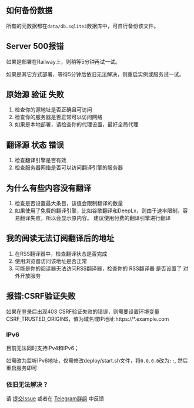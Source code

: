 ##  如何备份数据

所有的元数据都在`data/db.sqlite3`数据库中，可自行备份该文件。

## Server 500报错
如果是部署在Railway上，则稍等5分钟再试一试。

如果是其它方式部署，等待5分钟后依旧无法解决，则重启实例或服务试一试。

## 原始源 验证 失败
1. 检查你的源地址是否正确且可访问
2. 检查你的服务器是否正常可以访问网络
3. 如果是本地部署，请检查你的代理设置，最好全局代理

## 翻译源 状态 错误
1. 检查翻译引擎是否有效
2. 检查服务器网络是否可以访问翻译引擎的服务器

## 为什么有些内容没有翻译
1. 检查是否设置最大条目，该值会限制翻译的数量
2. 如果使用了免费的翻译引擎，比如谷歌翻译和DeepLx，则由于速率限制，容易翻译失败，所以会显示原内容。
建议使用付费的翻译引擎进行翻译

## 我的阅读无法订阅翻译后的地址
1. 在RSS翻译器中，检查翻译状态是否完成
2. 使用浏览器访问该地址是否正常
3. 可能是你的阅读器无法访问RSS翻译器，检查你的 RSS翻译器 是否设置了 对外开放服务

## 报错:CSRF验证失败

如果在登录后出现403 CSRF验证失败的错误，则需要设置环境变量CSRF_TRUSTED_ORIGINS，值为域名或IP地址:https://*.example.com

### IPv6
目前无法同时支持IPv4和IPv6；

如需改为监听IPv6地址，仅需修改deploy/start.sh文件，将`0.0.0.0`改为`::`, 然后重启服务即可

### 依旧无法解决？
请 [提交Issue](https://github.com/rss-translator/RSS-Translator/issues) 或者在 [Telegram群组](https://t.me/rsstranslator) 中反馈
